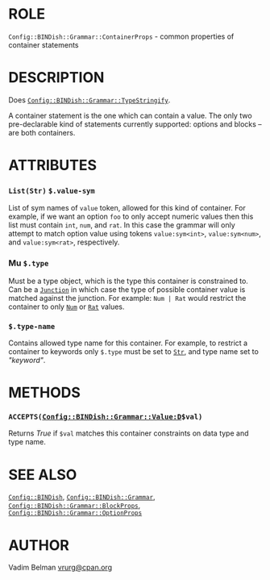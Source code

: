 ROLE
====

`Config::BINDish::Grammar::ContainerProps` - common properties of container statements

DESCRIPTION
===========

Does [`Config::BINDish::Grammar::TypeStringify`](https://github.com/vrurg/raku-Config-BINDish/blob/v0.0.4/docs/md/Config/BINDish/Grammar/TypeStringify.md).

A container statement is the one which can contain a value. The only two pre-declarable kind of statements currently supported: options and blocks – are both containers.

ATTRIBUTES
==========

### `List(Str)` `$.value-sym`

List of sym names of `value` token, allowed for this kind of container. For example, if we want an option `foo` to only accept numeric values then this list must contain `int`, `num`, and `rat`. In this case the grammar will only attempt to match option value using tokens `value:sym<int>`, `value:sym<num>`, and `value:sym<rat>`, respectively.

### Mu `$.type`

Must be a type object, which is the type this container is constrained to. Can be a [`Junction`](https://docs.raku.org/type/Junction) in which case the type of possible container value is matched against the junction. For example: `Num | Rat` would restrict the container to only [`Num`](https://docs.raku.org/type/Num) or [`Rat`](https://docs.raku.org/type/Rat) values.

### `$.type-name`

Contains allowed type name for this container. For example, to restrict a container to keywords only `$.type` must be set to [`Str`](https://docs.raku.org/type/Str), and type name set to *"keyword"*.

METHODS
=======

### `ACCEPTS(`[`Config::BINDish::Grammar::Value:D`](https://github.com/vrurg/raku-Config-BINDish/blob/v0.0.4/docs/md/Config/BINDish/Grammar/Value.md)`$val)`

Returns *True* if `$val` matches this container constraints on data type and type name.

SEE ALSO
========

[`Config::BINDish`](https://github.com/vrurg/raku-Config-BINDish/blob/v0.0.4/docs/md/Config/BINDish.md), [`Config::BINDish::Grammar`](https://github.com/vrurg/raku-Config-BINDish/blob/v0.0.4/docs/md/Config/BINDish/Grammar.md), [`Config::BINDish::Grammar::BlockProps`](https://github.com/vrurg/raku-Config-BINDish/blob/v0.0.4/docs/md/Config/BINDish/Grammar/BlockProps.md), [`Config::BINDish::Grammar::OptionProps`](https://github.com/vrurg/raku-Config-BINDish/blob/v0.0.4/docs/md/Config/BINDish/Grammar/OptionProps.md)

AUTHOR
======

Vadim Belman <vrurg@cpan.org>

